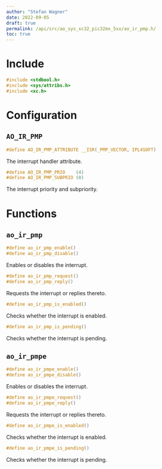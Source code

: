 ```yaml
---
author: "Stefan Wagner"
date: 2022-09-05
draft: true
permalink: /api/src/ao_sys_xc32_pic32mx_5xx/ao_ir_pmp.h/
toc: true
---
```


# Include

```c
#include <stdbool.h>
#include <sys/attribs.h>
#include <xc.h>
```

# Configuration

## `AO_IR_PMP`

```c
#define AO_IR_PMP_ATTRIBUTE __ISR(_PMP_VECTOR, IPL4SOFT)
```

The interrupt handler attribute.

```c
#define AO_IR_PMP_PRIO    (4)
#define AO_IR_PMP_SUBPRIO (0)
```

The interrupt priority and subpriority.

# Functions

## `ao_ir_pmp`

```c
#define ao_ir_pmp_enable()
#define ao_ir_pmp_disable()
```

Enables or disables the interrupt.

```c
#define ao_ir_pmp_request()
#define ao_ir_pmp_reply()
```

Requests the interrupt or replies thereto.

```c
#define ao_ir_pmp_is_enabled()
```

Checks whether the interrupt is enabled.

```c
#define ao_ir_pmp_is_pending()
```

Checks whether the interrupt is pending.

## `ao_ir_pmpe`

```c
#define ao_ir_pmpe_enable()
#define ao_ir_pmpe_disable()
```

Enables or disables the interrupt.

```c
#define ao_ir_pmpe_request()
#define ao_ir_pmpe_reply()
```

Requests the interrupt or replies thereto.

```c
#define ao_ir_pmpe_is_enabled()
```

Checks whether the interrupt is enabled.

```c
#define ao_ir_pmpe_is_pending()
```

Checks whether the interrupt is pending.
